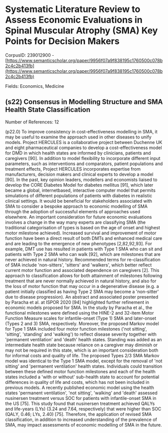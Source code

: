 # Systematic Literature Review to Assess Economic Evaluations in Spinal Muscular Atrophy (SMA) Key Points for Decision Makers

CorpusID: 239012900 - [https://www.semanticscholar.org/paper/9956f07a9f838195c1760500c078b2c4c2b413fb](https://www.semanticscholar.org/paper/9956f07a9f838195c1760500c078b2c4c2b413fb)

Fields: Economics, Medicine

## (s22) Consensus in Modelling Structure and SMA Health State Classification
Number of References: 12

(p22.0) To improve consistency in cost-effectiveness modelling in SMA, it may be useful to examine the approach used in other diseases to unify models. Project HERCULES is a collaborative project between Duchenne UK and eight pharmaceutical companies to develop a cost-effectiveness model for DMD in which health states are informed by clinicians, patients and caregivers [90]. In addition to model flexibility to incorporate different input parameters, such as interventions and comparators, patient populations and treatment effects, Project HERCULES incorporates expertise from manufacturers, decision makers and clinical experts to develop a model [90]. In the past, key opinion leaders, modellers and economists liaised to develop the CORE Diabetes Model for diabetes mellitus [91], which later became a global, internetbased, interactive computer model that permits simulations of different populations of patients with diabetes in realistic clinical settings. It would be beneficial for stakeholders associated with SMA to consider a bespoke approach to economic modelling of SMA through the adoption of successful elements of approaches used elsewhere. An important consideration for future economic evaluations involves a change in the way many experts are classifying SMA (the traditional categorisation of types is based on the age of onset and highest motor milestone achieved). Increased survival and improvement of motor function have been a direct result of both DMTs and enhanced medical care and are leading to the emergence of new phenotypes [2,82,92,93]. For example, DMT use has resulted in patients with Type 1 SMA who can sit and patients with Type 2 SMA who can walk [92], which are milestones that are never achieved in natural history. Recommended terms for re-classification of SMA include 'non-sitters', 'sitters' and 'walkers', which better reflect current motor function and associated dependence on caregivers [2]. This approach to classification allows for both attainment of milestones following treatment that are never normally achieved in natural history, and also for the loss of motor function that may occur in a degenerative disease (e.g. a patient initially classified as having Type 2 SMA may become a 'non-sitter' due to disease progression). An abstract and associated poster presented by Paracha et al. at ISPOR 2020 [94] highlighted further refinement in economic models proposed for SMA. In the study by Paracha et al., the functional milestones were defined using the HINE-2 and 32-item Motor Function Measure scales for infantile-onset (Type 1) SMA and later-onset (Types 2 and 3) SMA, respectively. Moreover, the proposed Markov model for Type 1 SMA included four motor function milestones ('not sitting', 'sitting', 'standing' and 'walking') to reflect disease severity together with 'permanent ventilation' and 'death' health states. Standing was added as an intermediate health state because reliance on a caregiver may diminish or may not be required in this state, which is an important consideration both for informal costs and quality of life. The proposed Types 2/3 SMA Markov model was identical to the Type 1 SMA model, except for the removal of 'not sitting' and 'permanent ventilation' health states. Individuals could transition between these defined motor function milestones and each of the health states included a 'with or without' sub-health state to account for potential differences in quality of life and costs, which has not been included in previous models. A recently published economic model using the health states 'permanent ventilation', 'not sitting', 'walking' and 'death' assessed nusinersen treatment versus SOC for patients with infantile-onset SMA in the US [75]. This study found that nusinersen treatment achieved QALYs and life-years (LYs) (3.24 and 7.64, respectively) that were higher than SOC (QALY, 0.46; LYs, 2.40) [75]. Therefore, the application of revised SMA classification, in addition to increased understanding of the prevalence of SMA, may impact assessments of economic modelling of SMA in the future.
